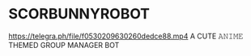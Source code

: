 # SCORBUNNYROBOT
https://telegra.ph/file/f0530209630260dedce88.mp4
A CUTE 𝙰𝙽𝙸𝙼𝙴 THEMED GROUP MANAGER BOT
